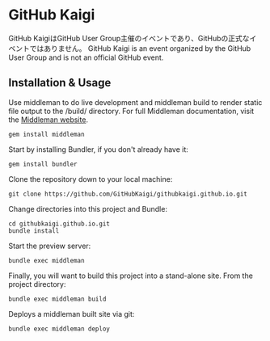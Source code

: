 GitHub Kaigi
==========

GitHub KaigiはGitHub User Group主催のイベントであり、GitHubの正式なイベントではありません。
GitHub Kaigi is an event organized by the GitHub User Group and is not an official GitHub event.

## Installation & Usage

Use middleman to do live development and middleman build to render static file output to the /build/ directory.
For full Middleman documentation, visit the [Middleman website](http://middlemanapp.com/).

```
gem install middleman
```

Start by installing Bundler, if you don't already have it:

```
gem install bundler
```


Clone the repository down to your local machine:

```
git clone https://github.com/GitHubKaigi/githubkaigi.github.io.git
```

Change directories into this project and Bundle:

```
cd githubkaigi.github.io.git
bundle install
```

Start the preview server:

```
bundle exec middleman
```

Finally, you will want to build this project into a stand-alone site. From the project directory:

```
bundle exec middleman build
```

Deploys a middleman built site via git:

```
bundle exec middleman deploy
```